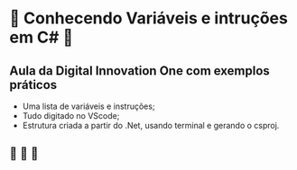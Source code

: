 # :book: Conhecendo Variáveis e intruções em C# :book:
## Aula da Digital Innovation One com exemplos práticos
* Uma lista de variáveis e instruções;
* Tudo digitado no VScode;
* Estrutura criada a partir do .Net, usando terminal e gerando o csproj.

## :rocket: :rocket: :rocket:
